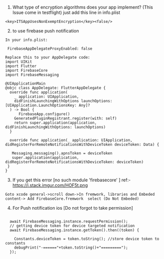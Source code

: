 1. What type of encryption algorithms does your app implement? (This Issue come in testflight)
just add this line in info.plist
```
<key>ITSAppUsesNonExemptEncryption</key><false/>
```

2. to use firebase push notification
```
In your info.plist:

 FirebaseAppDelegateProxyEnabled: false

Replace this to your AppDelegate code:
import UIKit
import Flutter
import FirebaseCore
import FirebaseMessaging

@UIApplicationMain
@objc class AppDelegate: FlutterAppDelegate {
  override func application(
    _ application: UIApplication,
    didFinishLaunchingWithOptions launchOptions: [UIApplication.LaunchOptionsKey: Any]?
  ) -> Bool {
      FirebaseApp.configure()
    GeneratedPluginRegistrant.register(with: self)
    return super.application(application, didFinishLaunchingWithOptions: launchOptions)
  }

  override func application(_ application: UIApplication, didRegisterForRemoteNotificationsWithDeviceToken deviceToken: Data) {

   Messaging.messaging().apnsToken = deviceToken
   super.application(application, didRegisterForRemoteNotificationsWithDeviceToken: deviceToken)
 }
}

```
3. If you get this error [no such module 'firebasecore' ]
 ref:-https://i.stack.imgur.com/HOF5t.png
```
Goto xcode general->scroll down->In fremwork, libraries and Embeded content-> Add FirebaseCore.fremwork  select (Do Not Embeded)
```



4. For Push notification ios [Do not forgot to take permission]
```

  await FirebaseMessaging.instance.requestPermission();
  // getting device token for device targeted notification
  await FirebaseMessaging.instance.getToken().then((token) {
    
    Constants.deviceToken = token.toString(); //store device token to constants
    debugPrint("-======"+token.toString()+"=========");
  });
```

